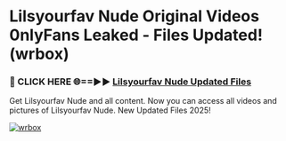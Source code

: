 # Lilsyourfav Nude Original Videos 0nlyFans Leaked - Files Updated! (wrbox)

<h3>🔴 CLICK HERE 🌐==►► <a href="https://tinyurl.com/4mcuefdz" rel="nofollow">Lilsyourfav Nude Updated Files</a></h3>

Get Lilsyourfav Nude and all content. Now you can access all videos and pictures of Lilsyourfav Nude. New Updated Files 2025!

[![wrbox](https://i.imgur.com/StAQSOY.gif)](https://tinyurl.com/4mcuefdz)
